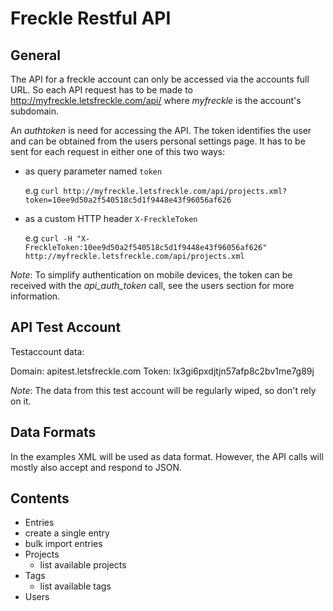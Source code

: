 Freckle Restful API
===================

General
-------

The API for a freckle account can only be accessed via the accounts full URL.
So each API request has to be made to http://myfreckle.letsfreckle.com/api/<some-api-call>
where *myfreckle* is the account's subdomain.

An *authtoken* is need for accessing the API. The token identifies the user and can be obtained from the users personal settings page.
It has to be sent for each request in either one of this two ways:

* as query parameter named `token`

  e.g `curl http://myfreckle.letsfreckle.com/api/projects.xml?token=10ee9d50a2f540518c5d1f9448e43f96056af626`

* as a custom HTTP header `X-FreckleToken`

  e.g `curl -H "X-FreckleToken:10ee9d50a2f540518c5d1f9448e43f96056af626" http://myfreckle.letsfreckle.com/api/projects.xml`

*Note*: To simplify authentication on mobile devices, the token can be received with the *api_auth_token* call, see the users section for more information.

API Test Account
----------------

Testaccount data:

Domain: apitest.letsfreckle.com
Token: lx3gi6pxdjtjn57afp8c2bv1me7g89j

*Note*: The data from this test account will be regularly wiped, so don't rely on it.

Data Formats
------------

In the examples XML will be used as data format. However, the API calls will mostly also accept and respond
to JSON.

Contents
--------

* Entries
 * create a single entry
 * bulk import entries
* Projects
  * list available projects
* Tags
  * list available tags
* Users

